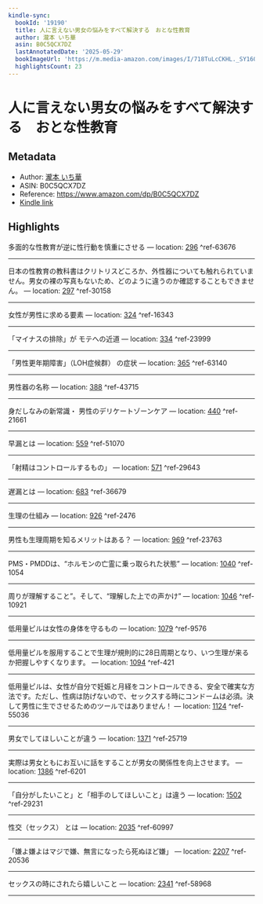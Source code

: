```yaml
---
kindle-sync:
  bookId: '19190'
  title: 人に言えない男女の悩みをすべて解決する　おとな性教育
  author: 瀧本 いち華
  asin: B0C5QCX7DZ
  lastAnnotatedDate: '2025-05-29'
  bookImageUrl: 'https://m.media-amazon.com/images/I/718TuLcCKHL._SY160.jpg'
  highlightsCount: 23
---
```

# 人に言えない男女の悩みをすべて解決する　おとな性教育
## Metadata
* Author: [瀧本 いち華](https://www.amazon.comundefined)
* ASIN: B0C5QCX7DZ
* Reference: https://www.amazon.com/dp/B0C5QCX7DZ
* [Kindle link](kindle://book?action=open&asin=B0C5QCX7DZ)

## Highlights
多面的な性教育が逆に性行動を慎重にさせる — location: [296](kindle://book?action=open&asin=B0C5QCX7DZ&location=296) ^ref-63676

---
日本の性教育の教科書はクリトリスどころか、外性器についても触れられていません。男女の裸の写真もないため、どのように違うのか確認することもできません。 — location: [297](kindle://book?action=open&asin=B0C5QCX7DZ&location=297) ^ref-30158

---
女性が男性に求める要素 — location: [324](kindle://book?action=open&asin=B0C5QCX7DZ&location=324) ^ref-16343

---
「マイナスの排除」が モテへの近道 — location: [334](kindle://book?action=open&asin=B0C5QCX7DZ&location=334) ^ref-23999

---
「男性更年期障害」（LOH症候群） の症状 — location: [365](kindle://book?action=open&asin=B0C5QCX7DZ&location=365) ^ref-63140

---
男性器の名称 — location: [388](kindle://book?action=open&asin=B0C5QCX7DZ&location=388) ^ref-43715

---
身だしなみの新常識・ 男性のデリケートゾーンケア — location: [440](kindle://book?action=open&asin=B0C5QCX7DZ&location=440) ^ref-21661

---
早漏とは — location: [559](kindle://book?action=open&asin=B0C5QCX7DZ&location=559) ^ref-51070

---
「射精はコントロールするもの」 — location: [571](kindle://book?action=open&asin=B0C5QCX7DZ&location=571) ^ref-29643

---
遅漏とは — location: [683](kindle://book?action=open&asin=B0C5QCX7DZ&location=683) ^ref-36679

---
生理の仕組み — location: [926](kindle://book?action=open&asin=B0C5QCX7DZ&location=926) ^ref-2476

---
男性も生理周期を知るメリットはある？ — location: [969](kindle://book?action=open&asin=B0C5QCX7DZ&location=969) ^ref-23763

---
PMS・PMDDは、“ホルモンの亡霊に乗っ取られた状態” — location: [1040](kindle://book?action=open&asin=B0C5QCX7DZ&location=1040) ^ref-1054

---
周りが理解すること”。そして、“理解した上での声かけ” — location: [1046](kindle://book?action=open&asin=B0C5QCX7DZ&location=1046) ^ref-10921

---
低用量ピルは女性の身体を守るもの — location: [1079](kindle://book?action=open&asin=B0C5QCX7DZ&location=1079) ^ref-9576

---
低用量ピルを服用することで生理が規則的に28日周期となり、いつ生理が来るか把握しやすくなります。 — location: [1094](kindle://book?action=open&asin=B0C5QCX7DZ&location=1094) ^ref-421

---
低用量ピルは、女性が自分で妊娠と月経をコントロールできる、安全で確実な方法です。ただし、性病は防げないので、セックスする時にコンドームは必須。決して男性に生でさせるためのツールではありません！ — location: [1124](kindle://book?action=open&asin=B0C5QCX7DZ&location=1124) ^ref-55036

---
男女でしてほしいことが違う — location: [1371](kindle://book?action=open&asin=B0C5QCX7DZ&location=1371) ^ref-25719

---
実際は男女ともにお互いに話をすることが男女の関係性を向上させます。 — location: [1386](kindle://book?action=open&asin=B0C5QCX7DZ&location=1386) ^ref-6201

---
「自分がしたいこと」と「相手のしてほしいこと」は違う — location: [1502](kindle://book?action=open&asin=B0C5QCX7DZ&location=1502) ^ref-29231

---
性交（セックス） とは — location: [2035](kindle://book?action=open&asin=B0C5QCX7DZ&location=2035) ^ref-60997

---
「嫌よ嫌よはマジで嫌、無言になったら死ぬほど嫌」 — location: [2207](kindle://book?action=open&asin=B0C5QCX7DZ&location=2207) ^ref-20536

---
セックスの時にされたら嬉しいこと — location: [2341](kindle://book?action=open&asin=B0C5QCX7DZ&location=2341) ^ref-58968

---
